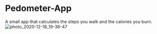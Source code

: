 # Pedometer-App
A small app that calculates the steps you walk and the calories you burn.
![photo_2020-12-18_19-38-47](https://user-images.githubusercontent.com/73578292/102638082-c44a0b80-4178-11eb-911f-cbf6704db39d.jpg)
